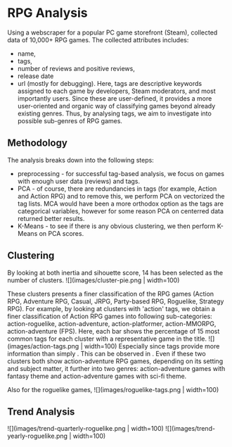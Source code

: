 # RPG Analysis
Using a webscraper for a popular PC game storefront (Steam), collected data of 10,000+ RPG games. The collected attributes includes:
- name,
- tags,
- number of reviews and positive reviews,
- release date
- url (mostly for debugging).
Here, tags are descriptive keywords assigned to each game by developers, Steam moderators, and most importantly users. Since these are user-defined, it provides a more user-oriented and organic way of classifying games beyond already existing genres. Thus, by analysing tags, we aim to investigate into possible sub-genres of RPG games.

## Methodology
The analysis breaks down into the following steps:
- preprocessing - for successful tag-based analysis, we focus on games with enough user data (reviews) and tags. 
- PCA - of course, there are redundancies in tags (for example, Action and Action RPG) and to remove this, we perform PCA on vectorized the tag lists. MCA would have been a more orthodox option as the tags are categorical variables, however for some reason PCA on centerred data returned better results.
- K-Means - to see if there is any obvious clustering, we then perform K-Means on PCA scores.

## Clustering
By looking at both inertia and sihouette score, 14 has been selected as the number of clusters.
![](images/cluster-pie.png | width=100)

These clusters presents a finer classification of the RPG games (Action RPG, Adventure RPG, Casual, JRPG, Party-based RPG, Roguelike, Strategy RPG). For example, by looking at clusters with 'action' tags, we obtain a finer classification of Action RPG games into following sub-categories: action-roguelike, action-adventure, action-platformer, action-MMORPG, action-adventure (FPS). Here, each bar shows the percentage of 15 most common tags for each cluster with a representative game in the title.
![](images/action-tags.png | width=100)
Especially since tags provide more information than simply . This can be observed in . Even if these two clusters both show action-adventure RPG games, depending on its setting and subject matter, it further  into two genres: action-adventure games with fantasy theme and action-adventure games with sci-fi theme.

Also for the roguelike games,
![](images/roguelike-tags.png | width=100)

## Trend Analysis
![](images/trend-quarterly-roguelike.png | width=100)
![](images/trend-yearly-roguelike.png | width=100)


